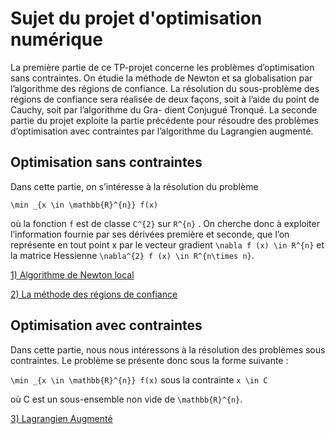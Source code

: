 # Sujet du projet d'optimisation numérique

La première partie de ce TP-projet concerne les problèmes d’optimisation sans
contraintes. On étudie la méthode de Newton et sa globalisation par l’algorithme des
régions de confiance. La résolution du sous-problème des régions de confiance sera
réalisée de deux façons, soit à l’aide du point de Cauchy, soit par l’algorithme du Gra-
dient Conjugué Tronqué.
La seconde partie du projet exploite la partie précédente pour résoudre des problèmes
d’optimisation avec contraintes par l’algorithme du Lagrangien augmenté. 

## Optimisation sans contraintes

Dans cette partie, on s’intéresse à la résolution du problème

``\min _{x \in \mathbb{R}^{n}} f(x)``

où la fonction ``f`` est de classe ``C^{2}`` sur ``R^{n}`` . On cherche donc à exploiter l’information fournie
par ses dérivées première et seconde, que l’on représente en tout point x par le vecteur
gradient ``\nabla f (x) \in R^{n}`` et la matrice Hessienne ``\nabla^{2} f (x) \in R^{n\times n}``.

[1) Algorithme de Newton local](newton.md)

[2) La méthode des régions de confiance](regions-de-confiance.md)


## Optimisation avec contraintes

Dans cette partie, nous nous intéressons à la résolution des problèmes sous contraintes. Le problème se présente donc sous la forme suivante :

``\min _{x \in \mathbb{R}^{n}} f(x)`` sous la contrainte ``x \in C``

où C est un sous-ensemble non vide de ``\mathbb{R}^{n}``.

[3) Lagrangien Augmenté](lagrangien-augmente.md)

